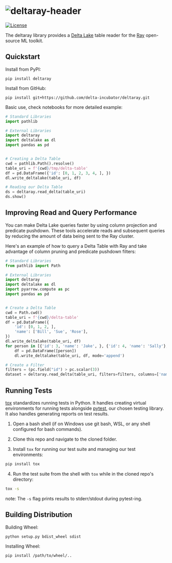 # ![deltaray-header](./assets/deltaray-header.png)

[![License](https://img.shields.io/badge/license-Apache%202-brightgreen.svg)](https://raw.githubusercontent.com/delta-incubator/deltaray/main/LICENSE)

The deltaray library provides a [Delta Lake](https://delta.io/) table reader for the [Ray](https://www.ray.io/) open-source ML toolkit.

Quickstart
----------

Install from PyPI:

```shell
pip install deltaray
```

Install from GitHub:

```shell
pip install git+https://github.com/delta-incubator/deltaray.git
```

Basic use, check notebooks for more detailed example:

```python
# Standard Libraries
import pathlib

# External Libraries
import deltaray
import deltalake as dl
import pandas as pd


# Creating a Delta Table
cwd = pathlib.Path().resolve()
table_uri = f'{cwd}/tmp/delta-table'
df = pd.DataFrame({'id': [0, 1, 2, 3, 4, ], })
dl.write_deltalake(table_uri, df)

# Reading our Delta Table
ds = deltaray.read_delta(table_uri)
ds.show()
```

Improving Read and Query Performance
------------------------------------

You can make Delta Lake queries faster by using column projection and predicate 
pushdown. These tools accelerate reads and subsequent queries by reducing the 
amount of data being sent to the Ray cluster. 

Here's an example of how to query a Delta Table with Ray and take advantage of 
column pruning and predicate pushdown filters:

```python
# Standard Libraries
from pathlib import Path

# External Libraries
import deltaray
import deltalake as dl
import pyarrow.compute as pc
import pandas as pd


# Create a Delta Table
cwd = Path.cwd()
table_uri = f'{cwd}/delta-table'
df = pd.DataFrame({
    'id': [0, 1, 2, ], 
    'name': ['Bill', 'Sue', 'Rose'],
})
dl.write_deltalake(table_uri, df)
for person in [{'id': 3, 'name': 'Jake', }, {'id': 4, 'name': 'Sally'}, ]:
    df = pd.DataFrame([person])
    dl.write_deltalake(table_uri, df, mode='append')

# Create a Filter
filters = (pc.field("id") > pc.scalar(3))
dataset = deltaray.read_delta(table_uri, filters=filters, columns=['name'])
```

Running Tests
-------------

[tox](https://tox.wiki/en/latest/) standardizes running tests in Python. It handles 
creating virtual environments for running tests alongside [pytest](https://docs.pytest.org/en/latest/), our chosen testing 
library. It also handles generating reports on test results.

1. Open a bash shell (if on Windows use git bash, WSL, or any shell configured for bash commands).

2. Clone this repo and navigate to the cloned folder.

3. Install `tox` for running our test suite and managing our test environments:

```bash
pip install tox
```

4. Run the test suite from the shell with `tox` while in the cloned repo's directory:

```bash
tox -s
```

note: The `-s` flag prints results to stderr/stdout during pytest-ing.
    
Building Distribution
---------------------

Building Wheel:

```shell
python setup.py bdist_wheel sdist
```

Installing Wheel:

```shell
pip install /path/to/wheel/..
```
